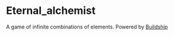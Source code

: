 # Eternal_alchemist

A game of infinite combinations of elements. Powered by [Buildship](https://buildship.com/)
